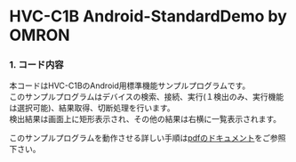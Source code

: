 # HVC-C1B Android-StandardDemo by OMRON

### 1. コード内容  
 本コードはHVC-C1BのAndroid用標準機能サンプルプログラムです。  
 このサンプルプログラムはデバイスの検索、接続、実行(１検出のみ、実行機能は選択可能)、結果取得、切断処理を行います。  
 検出結果は画面上に矩形表示され、その他の結果は右横に一覧表示されます。

 このサンプルプログラムを動作させる詳しい手順は[pdfのドキュメント](./GettingStarted_Android.pdf)をご参照下さい。

